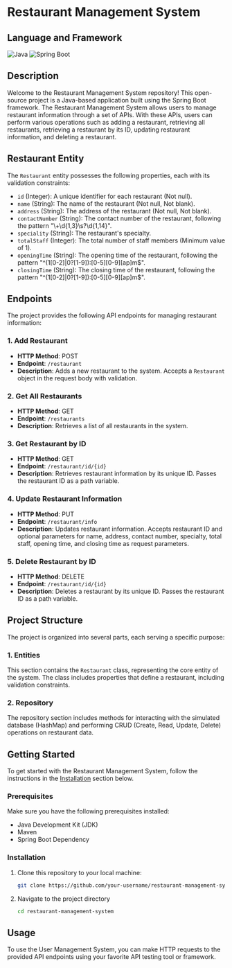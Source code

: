 # Restaurant Management System
## Language and Framework

![Java](https://img.shields.io/badge/Language-Java-green)
![Spring Boot](https://img.shields.io/badge/Framework-Spring%20Boot-brightgreen)

## Description

Welcome to the Restaurant Management System repository! This open-source project is a Java-based application built using the Spring Boot framework. The Restaurant Management System allows users to manage restaurant information through a set of APIs. With these APIs, users can perform various operations such as adding a restaurant, retrieving all restaurants, retrieving a restaurant by its ID, updating restaurant information, and deleting a restaurant.

## Restaurant Entity

The `Restaurant` entity possesses the following properties, each with its validation constraints:

- `id` (Integer): A unique identifier for each restaurant (Not null).
- `name` (String): The name of the restaurant (Not null, Not blank).
- `address` (String): The address of the restaurant (Not null, Not blank).
- `contactNumber` (String): The contact number of the restaurant, following the pattern "\\+\\d{1,3}\\s?\\d{1,14}".
- `speciality` (String): The restaurant's specialty.
- `totalStaff` (Integer): The total number of staff members (Minimum value of 1).
- `openingTime` (String): The opening time of the restaurant, following the pattern "^(1[0-2]|0?[1-9]):[0-5][0-9][ap]m$".
- `closingTime` (String): The closing time of the restaurant, following the pattern "^(1[0-2]|0?[1-9]):[0-5][0-9][ap]m$".

## Endpoints

The project provides the following API endpoints for managing restaurant information:

### 1. Add Restaurant

- **HTTP Method**: POST
- **Endpoint**: `/restaurant`
- **Description**: Adds a new restaurant to the system. Accepts a `Restaurant` object in the request body with validation.

### 2. Get All Restaurants

- **HTTP Method**: GET
- **Endpoint**: `/restaurants`
- **Description**: Retrieves a list of all restaurants in the system.

### 3. Get Restaurant by ID

- **HTTP Method**: GET
- **Endpoint**: `/restaurant/id/{id}`
- **Description**: Retrieves restaurant information by its unique ID. Passes the restaurant ID as a path variable.

### 4. Update Restaurant Information

- **HTTP Method**: PUT
- **Endpoint**: `/restaurant/info`
- **Description**: Updates restaurant information. Accepts restaurant ID and optional parameters for name, address, contact number, specialty, total staff, opening time, and closing time as request parameters.

### 5. Delete Restaurant by ID

- **HTTP Method**: DELETE
- **Endpoint**: `/restaurant/id/{id}`
- **Description**: Deletes a restaurant by its unique ID. Passes the restaurant ID as a path variable.

## Project Structure

The project is organized into several parts, each serving a specific purpose:

### 1. Entities

This section contains the `Restaurant` class, representing the core entity of the system. The class includes properties that define a restaurant, including validation constraints.

### 2. Repository

The repository section includes methods for interacting with the simulated database (HashMap) and performing CRUD (Create, Read, Update, Delete) operations on restaurant data.

## Getting Started

To get started with the Restaurant Management System, follow the instructions in the [Installation](#installation) section below.

### Prerequisites

Make sure you have the following prerequisites installed:

- Java Development Kit (JDK)
- Maven
- Spring Boot Dependency

### Installation

1. Clone this repository to your local machine:

   ```bash
   git clone https://github.com/your-username/restaurant-management-system.git
2. Navigate to the project directory

    ```bash
    cd restaurant-management-system

## Usage

To use the User Management System, you can make HTTP requests to the provided API endpoints using your favorite API testing tool or framework.

